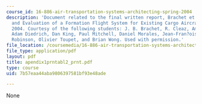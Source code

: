 ```yaml
---
course_id: 16-886-air-transportation-systems-architecting-spring-2004
description: 'Document related to the final written report, Brachet et al. "Architecture
  and Evaluation of a Formation Flight System for Existing Cargo Aircraft." AIAA,
  2004. Courtesy of the following students: J. B. Brachet, R. Cleaz, Amandine Denis,
  Adam Diedrich, Dan King, Paul Mitchell, Daniel Morales, Jean-Fran?ois Onn?e, Theresa
  Robinson, Olivier Toupet, and Brian Wong. Used with permission.'
file_location: /coursemedia/16-886-air-transportation-systems-architecting-spring-2004/7b57eaa44aba9806397581bf93e48ade_apendix1prntabl2_prnt.pdf
file_type: application/pdf
layout: pdf
title: apendix1prntabl2_prnt.pdf
type: course
uid: 7b57eaa44aba9806397581bf93e48ade

---
```

None